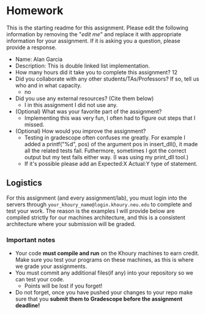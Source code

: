 # Homework

This is the starting readme for this assignment.  Please edit the following information by removing the "*edit me*" and replace it with appropriate information for your assignment. If it is asking you a question, please provide a response.

- Name: Alan Garcia
- Description: This is double linked list implementation.
- How many hours did it take you to complete this assignment? 12
- Did you collaborate with any other students/TAs/Professors? If so, tell us who and in what capacity.
  - no
- Did you use any external resources? (Cite them below)
  - I in this assignment I did not use any.
- (Optional) What was your favorite part of the assignment? 
  - Implementing this was very fun, I often had to figure out steps that I missed.
- (Optional) How would you improve the assignment? 
  - Testing in gradescope often confuses me greatly. For example I added a printf("%d", pos) of the argument pos in insert_dll(), it made all the related tests fail. Futhermore, sometimes I got the correct output but my test fails either way. (I was using my print_dll tool.)
  - If it's possible please add an Expected:X Actual:Y type of statement.

## Logistics

For this assignment (and every assignment/lab), you must login into the servers through `your_khoury_name@login.khoury.neu.edu` to complete and test your work. The reason is the examples I will provide below are compiled strictly for our machines architecture, and this is a consistent architecture where your submission will be graded.

### Important notes

* Your code **must compile and run** on the Khoury machines to earn credit. Make sure you test your programs on these machines, as this is where we grade your assignments.
* You must commit any additional files(if any) into your repository so we can test your code.
  * Points will be lost if you forget!
* Do not forget, once you have pushed your changes to your repo make sure that you **submit them to Gradescope before the assignment deadline!**

